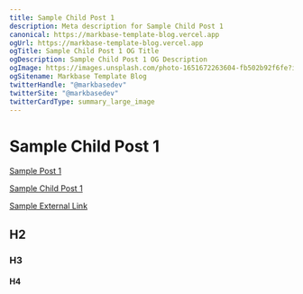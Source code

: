 ```yaml
---
title: Sample Child Post 1
description: Meta description for Sample Child Post 1
canonical: https://markbase-template-blog.vercel.app
ogUrl: https://markbase-template-blog.vercel.app
ogTitle: Sample Child Post 1 OG Title
ogDescription: Sample Child Post 1 OG Description
ogImage: https://images.unsplash.com/photo-1651672263604-fb502b92f6fe?ixlib=rb-1.2.1&ixid=MnwxMjA3fDB8MHxwaG90by1wYWdlfHx8fGVufDB8fHx8&auto=format&fit=crop&w=465&q=80
ogSitename: Markbase Template Blog
twitterHandle: "@markbasedev"
twitterSite: "@markbasedev"
twitterCardType: summary_large_image
---
```


# Sample Child Post 1

[Sample Post 1](../sample-post1.md)

[Sample Child Post 1](./sample-child-post1.md)

[Sample External Link](https://tressel.xyz)

## H2
### H3
#### H4